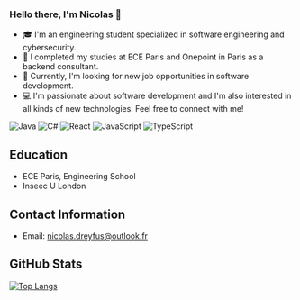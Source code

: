 ### Hello there, I'm Nicolas 👋
- 🎓 I'm an engineering student specialized in software engineering and cybersecurity.
- 🏫 I completed my studies at ECE Paris and Onepoint in Paris as a backend consultant.
- 💼 Currently, I'm looking for new job opportunities in software development.
- 💻 I'm passionate about software development and I'm also interested in all kinds of new technologies.
Feel free to connect with me!

  
![Java](https://img.shields.io/badge/-Java-ED8B00?style=flat-square&logo=java)
![C#](https://img.shields.io/badge/-C%23-239120?style=flat-square&logo=c-sharp)
![React](https://img.shields.io/badge/-React-61DAFB?style=flat-square&logo=react)
![JavaScript](https://img.shields.io/badge/-JavaScript-black?style=flat-square&logo=javascript)
![TypeScript](https://img.shields.io/badge/-TypeScript-007ACC?style=flat-square&logo=typescript)
## Education

- ECE Paris, Engineering School
- Inseec U London

## Contact Information

- Email: nicolas.dreyfus@outlook.fr

## GitHub Stats

[![Top Langs](https://github-readme-stats.vercel.app/api/top-langs/?username=Nicodl05&layout=compact)](https://github.com/anuraghazra/github-readme-stats)
